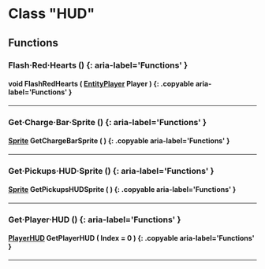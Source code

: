 # Class "HUD"

## Functions

### Flash·Red·Hearts () {: aria-label='Functions' }
#### void FlashRedHearts ( [EntityPlayer](EntityPlayer.md) Player ) {: .copyable aria-label='Functions' }

___
### Get·Charge·Bar·Sprite () {: aria-label='Functions' }
#### [Sprite](Sprite.md) GetChargeBarSprite ( ) {: .copyable aria-label='Functions' }

___
### Get·Pickups·HUD·Sprite () {: aria-label='Functions' }
#### [Sprite](Sprite.md) GetPickupsHUDSprite ( ) {: .copyable aria-label='Functions' }

___
### Get·Player·HUD () {: aria-label='Functions' }
#### [PlayerHUD](PlayerHUD.md) GetPlayerHUD ( Index = 0 ) {: .copyable aria-label='Functions' }

___